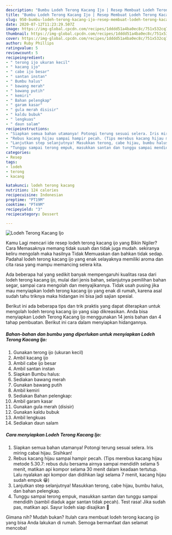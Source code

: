 ```yaml
---
description: "Bumbu Lodeh Terong Kacang Ijo | Resep Membuat Lodeh Terong Kacang Ijo Yang Enak dan Simpel"
title: "Bumbu Lodeh Terong Kacang Ijo | Resep Membuat Lodeh Terong Kacang Ijo Yang Enak dan Simpel"
slug: 950-bumbu-lodeh-terong-kacang-ijo-resep-membuat-lodeh-terong-kacang-ijo-yang-enak-dan-simpel
date: 2020-07-12T11:23:29.507Z
image: https://img-global.cpcdn.com/recipes/1dddd51a4ba0ec8c/751x532cq70/lodeh-terong-kacang-ijo-foto-resep-utama.jpg
thumbnail: https://img-global.cpcdn.com/recipes/1dddd51a4ba0ec8c/751x532cq70/lodeh-terong-kacang-ijo-foto-resep-utama.jpg
cover: https://img-global.cpcdn.com/recipes/1dddd51a4ba0ec8c/751x532cq70/lodeh-terong-kacang-ijo-foto-resep-utama.jpg
author: Ruby Phillips
ratingvalue: 5
reviewcount: 5
recipeingredient:
- " terong ijo ukuran kecil"
- " kacang ijo"
- " cabe ijo besar"
- " santan instan"
- " Bumbu halus"
- " bawang merah"
- " bawang putih"
- " kemiri"
- " Bahan pelengkap"
- " garam kasar"
- " gula merah disisir"
- " kaldu bubuk"
- " lengkuas"
- " daun salam"
recipeinstructions:
- "Siapkan semua bahan utamanya! Potongi terung sesuai selera. Iris miring cabai hijau. Sisihkan!"
- "Rebus kacang hijau sampai hampir pecah. (Tips merebus kacang hijau metode 5.30.7: rebus dulu bersama airnya sampai mendidih selama 5 menit, matikan api kompor selama 30 menit dalam keadaan tertutup. Lalu nyalakan api kompor dan didihkan lagi selama 7 menit, kacang hijau sudah empuk 😁)"
- "Lanjutkan step selanjutnya! Masukkan terong, cabe hijau, bumbu halus, dan bahan pelengkap."
- "Tunggu sampai terong empuk, masukkan santan dan tunggu sampai mendidih (sambil diaduk agar santan tidak pecah). Test rasa! Jika sudah pas, matikan api. Sayur lodeh siap disajikan 🤩"
categories:
- Resep
tags:
- lodeh
- terong
- kacang

katakunci: lodeh terong kacang 
nutrition: 124 calories
recipecuisine: Indonesian
preptime: "PT19M"
cooktime: "PT49M"
recipeyield: "3"
recipecategory: Dessert

---
```



![Lodeh Terong Kacang Ijo](https://img-global.cpcdn.com/recipes/1dddd51a4ba0ec8c/751x532cq70/lodeh-terong-kacang-ijo-foto-resep-utama.jpg)

Kamu Lagi mencari ide resep lodeh terong kacang ijo yang Bikin Ngiler? Cara Memasaknya memang tidak susah dan tidak juga mudah. sekiranya keliru mengolah maka hasilnya Tidak Memuaskan dan bahkan tidak sedap. Padahal lodeh terong kacang ijo yang enak selayaknya memiliki aroma dan cita rasa yang mampu memancing selera kita.

Ada beberapa hal yang sedikit banyak mempengaruhi kualitas rasa dari lodeh terong kacang ijo, mulai dari jenis bahan, selanjutnya pemilihan bahan segar, sampai cara mengolah dan menyajikannya. Tidak usah pusing jika mau menyiapkan lodeh terong kacang ijo yang enak di rumah, karena asal sudah tahu triknya maka hidangan ini bisa jadi sajian spesial.




Berikut ini ada beberapa tips dan trik praktis yang dapat diterapkan untuk mengolah lodeh terong kacang ijo yang siap dikreasikan. Anda bisa menyiapkan Lodeh Terong Kacang Ijo menggunakan 14 jenis bahan dan 4 tahap pembuatan. Berikut ini cara dalam menyiapkan hidangannya.

<!--inarticleads1-->

##### Bahan-bahan dan bumbu yang diperlukan untuk menyiapkan Lodeh Terong Kacang Ijo:

1. Gunakan  terong ijo (ukuran kecil)
1. Ambil  kacang ijo
1. Ambil  cabe ijo besar
1. Ambil  santan instan
1. Siapkan  Bumbu halus:
1. Sediakan  bawang merah
1. Gunakan  bawang putih
1. Ambil  kemiri
1. Sediakan  Bahan pelengkap:
1. Ambil  garam kasar
1. Gunakan  gula merah (disisir)
1. Gunakan  kaldu bubuk
1. Ambil  lengkuas
1. Sediakan  daun salam




<!--inarticleads2-->

##### Cara menyiapkan Lodeh Terong Kacang Ijo:

1. Siapkan semua bahan utamanya! Potongi terung sesuai selera. Iris miring cabai hijau. Sisihkan!
1. Rebus kacang hijau sampai hampir pecah. (Tips merebus kacang hijau metode 5.30.7: rebus dulu bersama airnya sampai mendidih selama 5 menit, matikan api kompor selama 30 menit dalam keadaan tertutup. Lalu nyalakan api kompor dan didihkan lagi selama 7 menit, kacang hijau sudah empuk 😁)
1. Lanjutkan step selanjutnya! Masukkan terong, cabe hijau, bumbu halus, dan bahan pelengkap.
1. Tunggu sampai terong empuk, masukkan santan dan tunggu sampai mendidih (sambil diaduk agar santan tidak pecah). Test rasa! Jika sudah pas, matikan api. Sayur lodeh siap disajikan 🤩




Gimana nih? Mudah bukan? Itulah cara membuat lodeh terong kacang ijo yang bisa Anda lakukan di rumah. Semoga bermanfaat dan selamat mencoba!
